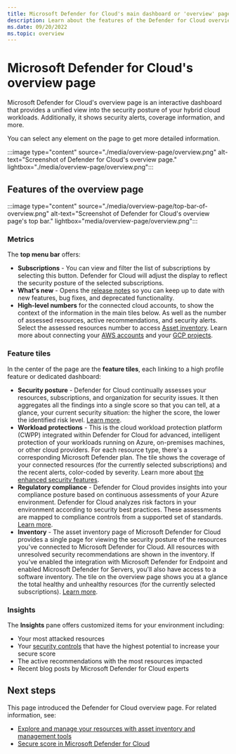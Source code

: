 ```yaml
---
title: Microsoft Defender for Cloud's main dashboard or 'overview' page
description: Learn about the features of the Defender for Cloud overview page
ms.date: 09/20/2022
ms.topic: overview
---
```


# Microsoft Defender for Cloud's overview page

Microsoft Defender for Cloud's overview page is an interactive dashboard that provides a unified view into the security posture of your hybrid cloud workloads. Additionally, it shows security alerts, coverage information, and more.  

You can select any element on the page to get more detailed information.

:::image type="content" source="./media/overview-page/overview.png" alt-text="Screenshot of Defender for Cloud's overview page." lightbox="./media/overview-page/overview.png":::

## Features of the overview page

:::image type="content" source="./media/overview-page/top-bar-of-overview.png" alt-text="Screenshot of Defender for Cloud's overview page's top bar." lightbox="media/overview-page/overview.png":::

### Metrics

The **top menu bar** offers:

- **Subscriptions** - You can view and filter the list of subscriptions by selecting this button. Defender for Cloud will adjust the display to reflect the security posture of the selected subscriptions.
- **What's new** - Opens the [release notes](release-notes.md) so you can keep up to date with new features, bug fixes, and deprecated functionality.
- **High-level numbers** for the connected cloud accounts, to show the context of the information in the main tiles below. As well as the number of assessed resources, active recommendations, and security alerts. Select the assessed resources number to access [Asset inventory](asset-inventory.md). Learn more about connecting your [AWS accounts](quickstart-onboard-aws.md) and your [GCP projects](quickstart-onboard-gcp.md).

### Feature tiles

In the center of the page are the **feature tiles**, each linking to a high profile feature or dedicated dashboard:

- **Security posture** - Defender for Cloud continually assesses your resources, subscriptions, and organization for security issues. It then aggregates all the findings into a single score so that you can tell, at a glance, your current security situation: the higher the score, the lower the identified risk level. [Learn more](secure-score-security-controls.md).
- **Workload protections** - This is the cloud workload protection platform (CWPP) integrated within Defender for Cloud for advanced, intelligent protection of your workloads running on Azure, on-premises machines, or other cloud providers. For each resource type, there's a corresponding Microsoft Defender plan. The tile shows the coverage of your connected resources (for the currently selected subscriptions) and the recent alerts, color-coded by severity. Learn more about [the enhanced security features](enhanced-security-features-overview.md).
- **Regulatory compliance** - Defender for Cloud provides insights into your compliance posture based on continuous assessments of your Azure environment. Defender for Cloud analyzes risk factors in your environment according to security best practices. These assessments are mapped to compliance controls from a supported set of standards. [Learn more](regulatory-compliance-dashboard.md).
- **Inventory** - The asset inventory page of Microsoft Defender for Cloud provides a single page for viewing the security posture of the resources you've connected to Microsoft Defender for Cloud. All resources with unresolved security recommendations are shown in the inventory. If you've enabled the integration with Microsoft Defender for Endpoint and enabled Microsoft Defender for Servers, you'll also have access to a software inventory. The tile on the overview page shows you at a glance the total healthy and unhealthy resources (for the currently selected subscriptions). [Learn more](asset-inventory.md).

### Insights

The **Insights** pane offers customized items for your environment including:

- Your most attacked resources
- Your [security controls](secure-score-security-controls.md) that have the highest potential to increase your secure score
- The active recommendations with the most resources impacted
- Recent blog posts by Microsoft Defender for Cloud experts

## Next steps

This page introduced the Defender for Cloud overview page. For related information, see:

- [Explore and manage your resources with asset inventory and management tools](asset-inventory.md)
- [Secure score in Microsoft Defender for Cloud](secure-score-security-controls.md)
